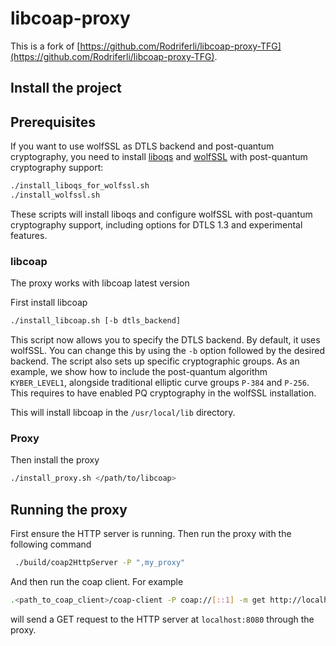 # libcoap-proxy

This is a fork of [https://github.com/Rodriferli/libcoap-proxy-TFG](https://github.com/Rodriferli/libcoap-proxy-TFG).

## Install the project

## Prerequisites

If you want to use wolfSSL as DTLS backend and post-quantum cryptography, you need to install [liboqs](https://github.com/open-quantum-safe/liboqs) and [wolfSSL](https://github.com/wolfSSL/wolfssl) with post-quantum cryptography support:

```bash
./install_liboqs_for_wolfssl.sh
./install_wolfssl.sh
```

These scripts will install liboqs and configure wolfSSL with post-quantum cryptography support, including options for DTLS 1.3 and experimental features.

### libcoap

The proxy works with libcoap latest version

First install libcoap

```bash
./install_libcoap.sh [-b dtls_backend]
```

This script now allows you to specify the DTLS backend. By default, it uses wolfSSL. You can change this by using the `-b` option followed by the desired backend.
The script also sets up specific cryptographic groups. As an example, we show how to include the post-quantum algorithm `KYBER_LEVEL1`, alongside traditional elliptic curve groups `P-384` and `P-256`. This requires to have enabled PQ cryptography in the wolfSSL installation.

This will install libcoap in the `/usr/local/lib` directory.

### Proxy

Then install the proxy

```bash
./install_proxy.sh </path/to/libcoap>
```

## Running the proxy

First ensure the HTTP server is running. Then run the proxy with the following command

```bash
 ./build/coap2HttpServer -P ",my_proxy"
```

And then run the coap client. For example

```bash
.<path_to_coap_client>/coap-client -P coap://[::1] -m get http://localhost:8080
```

will send a GET request to the HTTP server at `localhost:8080` through the proxy.
